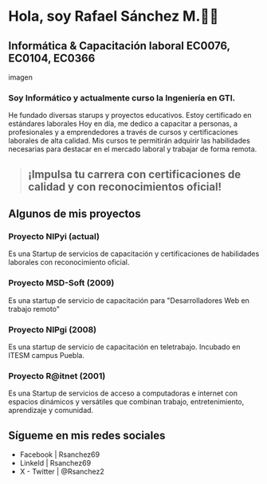 # **Hola, soy Rafael Sánchez M.👍🏼**
## Informática & Capacitación laboral EC0076, EC0104, EC0366
imagen
### Soy Informático y actualmente curso la Ingeniería en GTI. 
He fundado diversas starups y proyectos educativos. Estoy certificado en estándares laborales
Hoy en día, me dedico a capacitar a personas, a profesionales y a emprendedores a través de cursos y certificaciones laborales de alta calidad. Mis cursos te permitirán adquirir las habilidades necesarias para destacar en el mercado laboral y trabajar de forma remota.
> ## ¡Impulsa tu carrera con certificaciones de calidad y con reconocimientos oficial!
## Algunos de mis proyectos
### Proyecto NIPyi (actual)
Es una Startup de servicios de capacitación y certificaciones de habilidades laborales con reconocimiento oficial.
### Proyecto MSD-Soft (2009)
Es una startup de servicio de capacitación para "Desarrolladores Web en trabajo remoto"
### Proyecto NIPgi (2008)
Es una startup de servicio de capacitación en teletrabajo. Incubado en ITESM campus Puebla.
### Proyecto R@itnet (2001)
Es una Startup de servicios de acceso a computadoras e internet con espacios dinámicos y versátiles que combinan trabajo, entretenimiento, aprendizaje y comunidad.
## Sígueme en mis redes sociales
* Facebook | Rsanchez69
* LinkeId | Rsanchez69
* X - Twitter | @Rsanchez2
